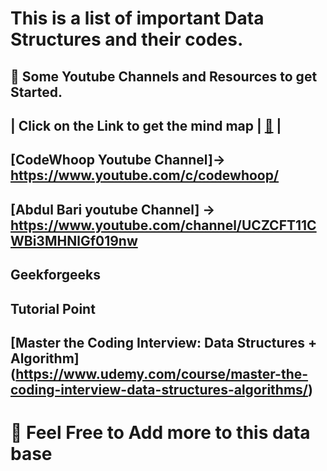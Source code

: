 # This is a list of important Data Structures and their codes.

## :memo: Some Youtube Channels and Resources to get Started.

## | Click on the Link to get the mind map | [:link:][Data Structure Mind Map] |
[Data Structure Mind Map]:https://coggle.it/diagram/W5E5tqYlrXvFJPsq/t/master-the-interview-click-here-for-course-link


## [CodeWhoop Youtube Channel]-> https://www.youtube.com/c/codewhoop/
## [Abdul Bari youtube Channel] -> https://www.youtube.com/channel/UCZCFT11CWBi3MHNlGf019nw
## Geekforgeeks
## Tutorial Point
## [Master the Coding Interview: Data Structures + Algorithm] (https://www.udemy.com/course/master-the-coding-interview-data-structures-algorithms/)





# :memo: Feel Free to Add more to this data base
